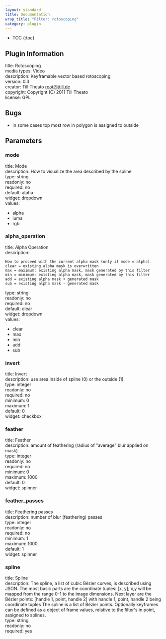 ```yaml
---
layout: standard
title: Documentation
wrap_title: "Filter: rotoscoping"
category: plugin
---
```

* TOC
{:toc}

## Plugin Information

title: Rotoscoping  
media types:
Video  
description: Keyframable vector based rotoscoping  
version: 0.3  
creator: Till Theato <root@ttill.de>  
copyright: Copyright (C) 2011 Till Theato  
license: GPL  

## Bugs

* in some cases top most row in polygon is assigned to outside


## Parameters

### mode

title: Mode    
description:
How to visualize the area described by the spline  
type: string  
readonly: no  
required: no  
default: alpha  
widget: dropdown  
values:  

* alpha
* luma
* rgb

### alpha_operation

title: Alpha Operation    
description:
```
How to proceed with the current alpha mask (only if mode = alpha).
clear = existing alpha mask is overwritten
max = maximum: existing alpha mask, mask generated by this filter
min = minimum: existing alpha mask, mask generated by this filter
add = existing alpha mask + generated mask
sub = existing alpha mask - generated mask
```
type: string  
readonly: no  
required: no  
default: clear  
widget: dropdown  
values:  

* clear
* max
* min
* add
* sub

### invert

title: Invert    
description:
use area inside of spline (0) or the outside (1)  
type: integer  
readonly: no  
required: no  
minimum: 0  
maximum: 1  
default: 0  
widget: checkbox  

### feather

title: Feather    
description:
amount of feathering (radius of &quot;average&quot; blur applied on mask)  
type: integer  
readonly: no  
required: no  
minimum: 0  
maximum: 1000  
default: 0  
widget: spinner  

### feather_passes

title: Feathering passes    
description:
number of blur (feathering) passes  
type: integer  
readonly: no  
required: no  
minimum: 1  
maximum: 1000  
default: 1  
widget: spinner  

### spline

title: Spline    
description:
The spline, a list of cubic Bézier curves, is described using JSON. The most basic parts are the coordinate tuples: [x, y]; x,y will be mapped from the range 0-1 to the image dimensions. Next layer are the Bézier points: [handle 1, point, handle 2] with handle 1, point, handle 2 being coordinate tuples The spline is a list of Bézier points. Optionally keyframes can be defined as a object of frame values, relative to the filter&#39;s in point, assigned to splines.  
type: string  
readonly: no  
required: yes  


